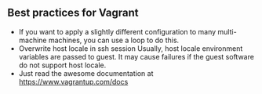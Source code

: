 ## Best practices for Vagrant

* If you want to apply a slightly different configuration to many multi-machine machines, you can use a loop to do this.
* Overwrite host locale in ssh session Usually, host locale environment variables are passed to guest. It may cause
  failures if the guest software do not support host locale.
* Just read the awesome documentation at https://www.vagrantup.com/docs
